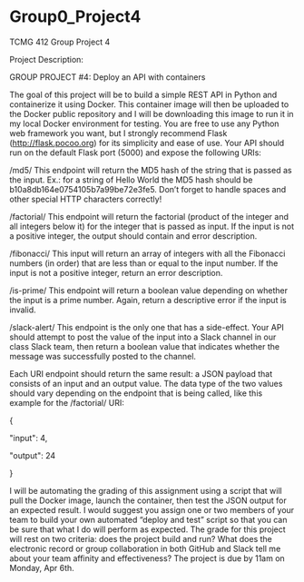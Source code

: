 # Group0_Project4
TCMG 412 Group Project 4

Project Description:

GROUP PROJECT #4: Deploy an API with containers

The goal of this project will be to build a simple REST API in Python and containerize it using Docker. This container image will then be uploaded to the Docker public repository and I will be downloading this image to run it in my local Docker environment for testing. You are free to use any Python web framework you want, but I strongly recommend Flask (http://flask.pocoo.org) for its simplicity and ease of use. Your API should run on the default Flask port (5000) and expose the following URIs:

/md5/<string>
This endpoint will return the MD5 hash of the string that is passed as the input. Ex.: for a string of  Hello World  the MD5 hash should be b10a8db164e0754105b7a99be72e3fe5. Don’t forget to handle spaces and other special HTTP characters correctly!

/factorial/<int>
This endpoint will return the factorial (product of the integer and all integers below it) for the integer that is passed as input. If the input is not a positive integer, the output should contain and error description.

/fibonacci/<int> 
This input will return an array of integers with all the Fibonacci numbers (in order) that are less than or equal to the input number. If the input is not a positive integer, return an error description. 

/is-prime/<int>
This endpoint will return a boolean value depending on whether the input is a prime number. Again, return a descriptive error if the input is invalid.

/slack-alert/<string>
This endpoint is the only one that has a side-effect. Your API should attempt to post the value of the input into a Slack channel in our class Slack team, then return a boolean value that indicates whether the message was successfully posted to the channel. 

Each URI endpoint should return the same result: a JSON payload that consists of an input and an output value. The data type of the two values should vary depending on the endpoint that is being called, like this example for the /factorial/ URI:

{

   "input": 4,

   "output": 24

}

I will be automating the grading of this assignment using a script that will pull the Docker image, launch the container, then test the JSON output for an expected result. I would suggest you assign one or two members of your team to build your own automated “deploy and test” script so that you can be sure that what I do will perform as expected. The grade for this project will rest on two criteria: does the project build and run? What does the electronic record or group collaboration in both GitHub and Slack tell me about your team affinity and effectiveness? The project is due by 11am on Monday, Apr 6th.


